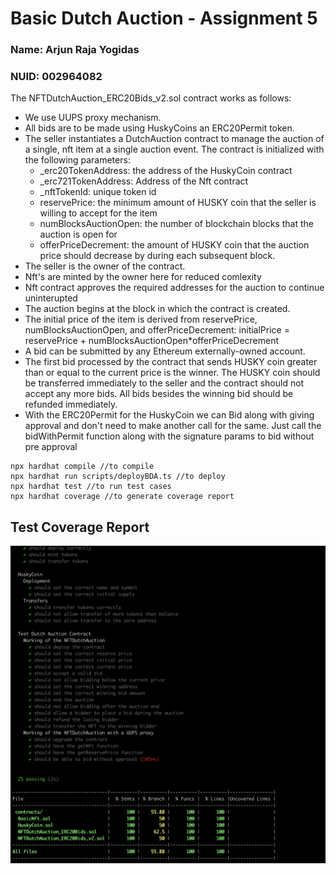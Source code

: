 # Basic Dutch Auction - Assignment 5
### Name: Arjun Raja Yogidas
### NUID: 002964082

The NFTDutchAuction_ERC20Bids_v2.sol contract works as follows:

- We use UUPS proxy mechanism.
- All bids are to be made using HuskyCoins an ERC20Permit token.
- The seller instantiates a DutchAuction contract to manage the auction of a single, nft item at a single auction event. The contract is initialized with the following parameters: 
    - _erc20TokenAddress: the address of the HuskyCoin contract
    - _erc721TokenAddress: Address of the Nft contract
    - _nftTokenId: unique token id
    - reservePrice: the minimum amount of HUSKY coin that the seller is willing to accept for the item 
    - numBlocksAuctionOpen: the number of blockchain blocks that the auction is open for
    - offerPriceDecrement: the amount of HUSKY coin that the auction price should decrease by during each subsequent block. 
- The seller is the owner of the contract. 
- Nft's are minted by the owner here for reduced comlexity
- Nft contract approves the required addresses for the auction to continue uninterupted
- The auction begins at the block in which the contract is created. 
- The initial price of the item is derived from reservePrice, numBlocksAuctionOpen, and  offerPriceDecrement: initialPrice = reservePrice + numBlocksAuctionOpen*offerPriceDecrement 
- A bid can be submitted by any Ethereum externally-owned account. 
- The first bid processed by the contract that sends HUSKY coin greater than or equal to the current price is the  winner. The HUSKY coin should be transferred immediately to the seller and the contract should not accept  any more bids. All bids besides the winning bid should be refunded immediately. 
- With the ERC20Permit for the HuskyCoin we can Bid along with giving approval and don't need to make another call for the same. Just call the bidWithPermit function along with the signature params to bid without pre approval

```shell
npx hardhat compile //to compile
npx hardhat run scripts/deployBDA.ts //to deploy
npx hardhat test //to run test cases
npx hardhat coverage //to generate coverage report
```
## Test Coverage Report
![Coverage Report](coverageReport.png)